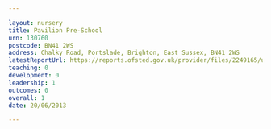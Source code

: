 ```yaml
---

layout: nursery
title: Pavilion Pre-School
urn: 130760
postcode: BN41 2WS
address: Chalky Road, Portslade, Brighton, East Sussex, BN41 2WS
latestReportUrl: https://reports.ofsted.gov.uk/provider/files/2249165/urn/130760.pdf
teaching: 0
development: 0
leadership: 1
outcomes: 0
overall: 1
date: 20/06/2013

---
```

